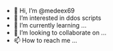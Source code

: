 - 👋 Hi, I’m @medeex69
- 👀 I’m interested in ddos scripts
- 🌱 I’m currently learning ...
- 💞️ I’m looking to collaborate on ...
- 📫 How to reach me ...

<!---
medeex69/medeex69 is a ✨ special ✨ repository because its `README.md` (this file) appears on your GitHub profile.
You can click the Preview link to take a look at your changes.
--->

